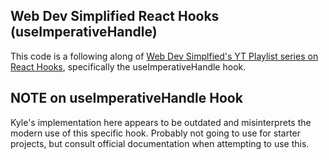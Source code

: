 ## Web Dev Simplified React Hooks (useImperativeHandle)

This code is a following along of [Web Dev Simplfied's YT Playlist series on React Hooks](https://www.youtube.com/playlist?list=PLZlA0Gpn_vH8EtggFGERCwMY5u5hOjf-h), specifically the useImperativeHandle hook.

## NOTE on useImperativeHandle Hook

Kyle's implementation here appears to be outdated and misinterprets the modern use of this specific hook. Probably not going to use for starter projects, but consult official documentation when attempting to use this.
